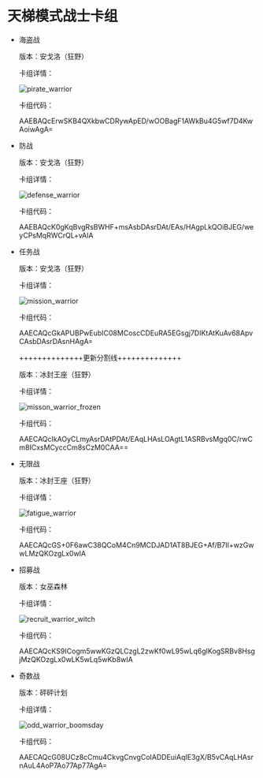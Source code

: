 # 天梯模式战士卡组

- 海盗战

  版本：安戈洛（狂野）

  卡组详情：

  ![pirate_warrior](screenshot/pirate_warrior.png)

  卡组代码：

  AAEBAQcErwSKB4QXkbwCDRywApED/wOOBagF1AWkBu4G5wf7D4KwAoiwAgA=

- 防战

  版本：安戈洛（狂野）

  卡组详情：

  ![defense_warrior](screenshot/defense_warrior.png)

  卡组代码：

  AAEBAQcK0gKqBvgRsBWHF+msAsbDAsrDAt/EAs/HAgpLkQOiBJEG/weyCPsMqRWCrQL+vAIA

- 任务战

  版本：安戈洛（狂野）

  卡组详情：

  ![mission_warrior](screenshot/mission_warrior.png)

  卡组代码：

  AAECAQcGkAPUBPwEubIC08MCoscCDEuRA5EGsgj7DIKtAtKuAv68ApvCAsbDAsrDAsnHAgA=

  ++++++++++++++更新分割线++++++++++++++

  版本：冰封王座（狂野）

  卡组详情：

  ![misson_warrior_frozen](screenshot/misson_warrior_frozen.png)

  卡组代码：

  AAECAQcIkAOyCLmyAsrDAtPDAt/EAqLHAsLOAgtL1ASRBvsMgq0C/rwCm8ICxsMCyccCm8sCzM0CAA==

- 无限战

  版本：冰封王座（狂野）

  卡组详情：

  ![fatigue_warrior](screenshot/fatigue_warrior.png)

  卡组代码：

  AAECAQcGS+0F6awC38QCoM4Cn9MCDJAD1AT8BJEG+Af/B7II+wzGwwLMzQKOzgLx0wIA

- 招募战

  版本：女巫森林

  卡组详情：

  ![recruit_warrior_witch](screenshot/recruit_warrior_witch.png)

  卡组代码：

  AAECAQcKS9ICogm5wwKGzQLCzgL2zwKf0wL95wLq6gIKogSRBv8HsgjMzQKOzgLx0wLK5wLq5wKb8wIA

- 奇数战

  版本：砰砰计划

  卡组详情：

  ![odd_warrior_boomsday](screenshot/odd_warrior_boomsday.png)

  卡组代码：

  AAECAQcG08UCz8cCmu4CkvgCnvgCoIADDEuiAqIE3gX/B5vCAqLHAsrnAuL4AoP7Ao77Ap77AgA=

